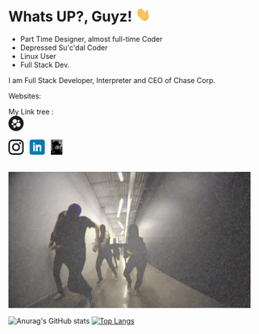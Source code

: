 <!DOCTYPE html>


<html>

<head>
  
# Whats UP?, Guyz! <img src="https://github.com/MacallanTheRoot/MacallanTheRoot/blob/main/assets/wave.gif" width="30px">
<head>

<body>
 
- Part Time Designer, almost full-time Coder 
- Depressed Su'c'dal Coder
- Linux User
- Full Stack Dev.
  
<p>I am Full Stack Developer, Interpreter and CEO of Chase Corp.<p>

              
  <p>Websites:<br><p>
 
 My Link tree : <br>  <a href="https://beacons.ai/macallantheroot"><img height="30" src="https://github.com/MacallanTheRoot/MacallanTheRoot/blob/main/assets/beacons.png?raw=true"></a>&nbsp;&nbsp;

    
  
  <a href="https://instagram.com/hamzaefesahinbas"><img height="30" src="https://github.com/MacallanTheRoot/MacallanTheRoot/blob/main/assets/instagram.png?raw=true"></a>&nbsp;&nbsp;
<a href="https://www.linkedin.com/in/hamza-efe-%C5%9F-018178213/"><img height="30" src="https://github.com/MacallanTheRoot/MacallanTheRoot/blob/main/assets/linkedin.png?raw=true"></a>&nbsp;&nbsp;
<a href="https://thatzme.rf.gd/"><img height="30" src="https://github.com/MacallanTheRoot/MacallanTheRoot/blob/main/assets/macallan.ico?raw=true"><a> 
  
  <br>      
<img src="https://github.com/MacallanTheRoot/MacallanTheRoot/blob/main/assets/niggaz.gif?raw=true">   
  <br>

![Anurag's GitHub stats](https://github-readme-stats.vercel.app/api?username=macallantheroot&show_icons=true&theme=tokyonight)
  [![Top Langs](https://github-readme-stats.vercel.app/api/top-langs/?username=macallantheroot&layout=compact)](https://github.com/anuraghazra/github-readme-stats)
